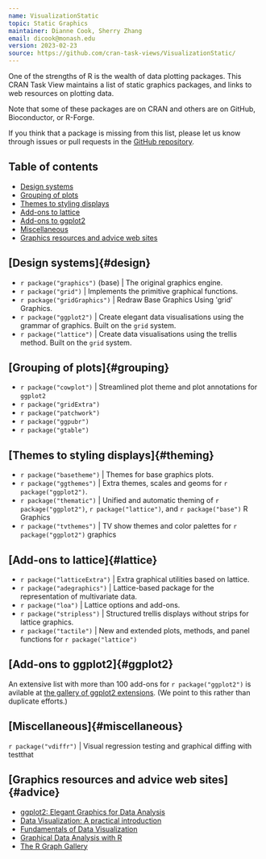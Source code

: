 ```yaml
---
name: VisualizationStatic
topic: Static Graphics
maintainer: Dianne Cook, Sherry Zhang
email: dicook@monash.edu
version: 2023-02-23
source: https://github.com/cran-task-views/VisualizationStatic/
---
```


One of the strengths of R is the wealth of data plotting packages. This CRAN Task View maintains a list of static graphics packages, and links to web resources on plotting data.

Note that some of these packages are on CRAN and others are on GitHub, Bioconductor, or R-Forge.

If you think that a package is missing from this list, please let us know through issues or pull requests in the [GitHub repository](https://github.com/cran-task-views/VisualizationStatic).

## Table of contents

- [Design systems](#design)
- [Grouping of plots](#grouping)
- [Themes to styling displays](#theming)
- [Add-ons to lattice](#lattice)
- [Add-ons to ggplot2](#ggplot2)
- [Miscellaneous](#miscellaneous)
- [Graphics resources and advice web sites](#advice)

## [Design systems]{#design}

- `r package("graphics")` (base) | The original graphics engine.
- `r package("grid")` | Implements the primitive graphical functions.
- `r package("gridGraphics")` | Redraw Base Graphics Using 'grid' Graphics.
- `r package("ggplot2")` | Create elegant data visualisations using the grammar of graphics. Built on the `grid` system.
- `r package("lattice")` | Create data visualisations using the trellis method. Built on the `grid` system.

## [Grouping of plots]{#grouping}

- `r package("cowplot")` | Streamlined plot theme and plot annotations for `ggplot2`
- `r package("gridExtra")`
- `r package("patchwork")`
- `r package("ggpubr")`
- `r package("gtable")`

## [Themes to styling displays]{#theming}

- `r package("basetheme")` | Themes for base graphics plots.
- `r package("ggthemes")` | Extra themes, scales and geoms for `r package("ggplot2")`.
- `r package("thematic")` | Unified and automatic theming of `r package("ggplot2")`, `r package("lattice")`, and `r package("base")` R Graphics
- `r package("tvthemes")` | TV show themes and color palettes for `r package("ggplot2")` graphics

## [Add-ons to lattice]{#lattice}

- `r package("latticeExtra")` | Extra graphical utilities based on lattice.
- `r package("adegraphics")` | Lattice-based package for the representation of multivariate data.
- `r package("loa")` | Lattice options and add-ons.
- `r package("stripless")` | Structured trellis displays without strips for lattice graphics.
- `r package("tactile")` | New and extended plots, methods, and panel functions for `r package("lattice")`

## [Add-ons to ggplot2]{#ggplot2}

An extensive list with more than 100 add-ons for `r package("ggplot2")` is avilable at [the gallery of ggplot2 extensions](https://exts.ggplot2.tidyverse.org/gallery/). (We point to this rather than duplicate efforts.)

## [Miscellaneous]{#miscellaneous}

`r package("vdiffr")` | Visual regression testing and graphical diffing with testthat

## [Graphics resources and advice web sites]{#advice}

- [ggplot2: Elegant Graphics for Data Analysis](https://ggplot2-book.org)
- [Data Visualization: A practical introduction](https://socviz.co)
- [Fundamentals of Data Visualization](https://clauswilke.com/dataviz/)
- [Graphical Data Analysis with R](http://www.gradaanwr.net)
- [The R Graph Gallery](https://www.r-graph-gallery.com)
